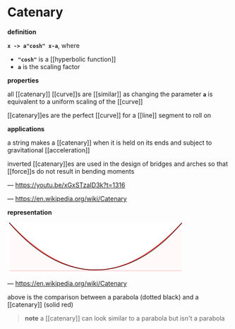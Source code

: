 # Catenary

**definition**

**`x -> a"cosh" x-a`**, where

- **`"cosh"`** is a [[hyperbolic function]]
- **`a`** is the scaling factor

**properties**

all [[catenary]] [[curve]]s are [[similar]] as changing the parameter **`a`** is equivalent to a uniform scaling of the [[curve]]

[[catenary]]es are the perfect [[curve]] for a [[line]] segment to roll on

**applications**

a string makes a [[catenary]] when it is held on its ends and subject to gravitational [[acceleration]]

inverted [[catenary]]es are used in the design of bridges and arches so that [[force]]s do not result in bending moments

&mdash; <https://youtu.be/xGxSTzaID3k?t=1316>

&mdash; <https://en.wikipedia.org/wiki/Catenary>

**representation**

![](20220827143458.png)

&mdash; <https://en.wikipedia.org/wiki/Catenary>

above is the comparison between a parabola (dotted black) and a [[catenary]] (solid red)

> **note** a [[catenary]] can look similar to a parabola but isn't a parabola
